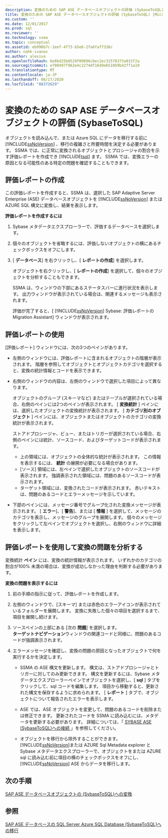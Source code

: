 ```yaml
---
description: 変換のための SAP ASE データベースオブジェクトの評価 (SybaseToSQL)
title: 変換のための SAP ASE データベースオブジェクトの評価 (SybaseToSQL) |Microsoft Docs
ms.custom: ''
ms.date: 12/01/2017
ms.prod: sql
ms.reviewer: ''
ms.technology: ssma
ms.topic: conceptual
ms.assetid: eb996b7c-1eef-4f73-b5e6-2fa6faf7336c
author: nahk-ivanov
ms.author: alexiva
ms.openlocfilehash: 6e8bd25b8529f09896cbec2ec31578375a015f2a
ms.sourcegitcommit: e700497f962e4c2274df16d9e651059b42ff1a10
ms.translationtype: MT
ms.contentlocale: ja-JP
ms.lasthandoff: 08/17/2020
ms.locfileid: "88372629"
---
```

# <a name="assessing-sap-ase-database-objects-for-conversion-sybasetosql"></a>変換のための SAP ASE データベースオブジェクトの評価 (SybaseToSQL)
オブジェクトを読み込んで、または Azure SQL にデータを移行する前に [!INCLUDE[ssNoVersion](../../includes/ssnoversion-md.md)] 、移行の複雑さと所要時間を決定する必要があります。 SSMA では、に正常に変換されるオブジェクトとプロシージャの割合を示す評価レポートを作成でき [!INCLUDE[tsql](../../includes/tsql-md.md)] ます。 SSMA では、変換エラーの原因となる可能性のある特定の問題を確認することもできます。  
  
## <a name="create-assessment-reports"></a>評価レポートの作成  
この評価レポートを作成すると、SSMA は、選択した SAP Adaptive Server Enterprise (ASE) データベースオブジェクトを [!INCLUDE[ssNoVersion](../../includes/ssnoversion-md.md)] または AZURE SQL 構文に変換し、結果を表示します。  
  
**評価レポートを作成するには**  
  
1.  Sybase メタデータエクスプローラーで、評価するデータベースを選択します。  
  
2.  個々のオブジェクトを省略するには、評価しないオブジェクトの横にあるチェックボックスをオフにします。  
  
3.  [ **データベース**] を右クリックし、[ **レポートの作成**] を選択します。  
  
    オブジェクトを右クリックし、[ **レポートの作成**] を選択して、個々のオブジェクトを分析することもできます。  
  
    SSMA は、ウィンドウの下部にあるステータスバーに進行状況を表示します。 出力ウィンドウが表示されている場合は、関連するメッセージも表示されます。  
  
    評価が完了すると、[ [!INCLUDE[ssNoVersion](../../includes/ssnoversion-md.md)] Sybase: 評価レポートの Migration Assistant] ウィンドウが表示されます。  
  
## <a name="use-assessment-reports"></a>評価レポートの使用  
[評価レポート] ウィンドウには、次の3つのペインがあります。  
  
-   左側のウィンドウには、評価レポートに含まれるオブジェクトの階層が表示されます。 階層を参照してオブジェクトとオブジェクトカテゴリを選択すると、変換の統計情報とコードを表示できます。  
  
-   右側のウィンドウの内容は、左側のウィンドウで選択した項目によって異なります。  
  
    オブジェクトのグループ (スキーマなど) またはテーブルが選択されている場合、右側のペインには2つのペインが表示されます。 [ **変換統計** ] ペインには、選択したオブジェクトの変換統計が表示されます。 [ **カテゴリ別のオブジェクト** ] ペインには、オブジェクトまたはオブジェクトのカテゴリの変換統計が表示されます。  
  
    ストアドプロシージャ、ビュー、またはトリガーが選択されている場合、右側のペインには統計、ソースコード、およびターゲットコードが表示されます。  
  
    -   上の領域には、オブジェクトの全体的な統計が表示されます。 この情報を表示するには、 **統計** の展開が必要になる場合があります。 
    -   [ソース] 領域には、左ペインで選択したオブジェクトのソースコードが表示されます。 強調表示された領域には、問題のあるソースコードが表示されます。  
    -   ターゲット領域には、変換されたコードが表示されます。 赤いテキストは、問題のあるコードとエラーメッセージを示しています。  
  
-   下部のペインには、メッセージ番号でグループ化された変換メッセージが表示されます。 [ **エラー**]、[ **警告**]、または [ **情報** ] を選択して、メッセージのカテゴリを表示し、メッセージのグループを展開します。 個々のメッセージをクリックして左ペインでオブジェクトを選択し、右側のウィンドウに詳細を表示します。  
  
## <a name="analyze-conversion-problems-by-using-the-assessment-report"></a>評価レポートを使用して変換の問題を分析する  
変換統計 **ペイン** には、変換の統計情報が表示されます。 いずれかのカテゴリの割合が100% 未満の場合は、変換が成功しなかった理由を判断する必要があります。  
  
**変換の問題を表示するには**  
  
1.  前の手順の指示に従って、評価レポートを作成します。  
  
2.  左側のウィンドウで、[スキーマ] または赤色のエラーアイコンが表示されているフォルダーを展開します。 変換に失敗した個々の項目を選択するまで、項目を展開し続けます。  
  
3.  ソースペインの上部にある [次の **問題**] を選択します。  
    **ターゲットナビゲーション**ウィンドウの関連コードと同様に、問題のあるコードが強調表示されます。  
  
4.  エラーメッセージを確認し、変換の問題の原因となったオブジェクトで何を実行するかを決定します。  
  
    -   SSMA の ASE 構文を更新します。 構文は、ストアドプロシージャとトリガーに対してのみ更新できます。 構文を更新するには、Sybase メタデータエクスプローラーペインでオブジェクトを選択し、[ **sql** ] タブをクリックして、sql コードを編集します。 項目から移動すると、更新された構文を保存するように求められます。 [ **レポート** ] タブで、オブジェクトについて報告されたエラーを表示します。  
  
    -   ASE では、ASE オブジェクトを変更して、問題のあるコードを削除または修正できます。 更新されたコードを SSMA に読み込むには、メタデータを更新する必要があります。 詳細については、「 [SYBASE ASE &#40;SybaseToSQL&#41;への接続 ](../../ssma/sybase/connecting-to-sybase-ase-sybasetosql.md)」を参照してください。  
  
    -   オブジェクトを移行から除外することができます。 [!INCLUDE[ssNoVersion](../../includes/ssnoversion-md.md)]または AZURE Sql Metadata explorer と Sybase メタデータエクスプローラーで、オブジェクトをまたは AZURE sql に読み込む前に項目の横のチェックボックスをオフにし、 [!INCLUDE[ssNoVersion](../../includes/ssnoversion-md.md)] ASE からデータを移行します。
  
## <a name="next-steps"></a>次の手順  
[SAP ASE データベースオブジェクトの &#40;SybaseToSQL&#41;への変換 ](../../ssma/sybase/converting-sybase-ase-database-objects-sybasetosql.md)  
  
## <a name="see-also"></a>参照  
[SAP ASE データベースの SQL Server Azure SQL Database &#40;SybaseToSQL&#41;への移行 ](../../ssma/sybase/migrating-sybase-ase-databases-to-sql-server-azure-sql-db-sybasetosql.md)  
  
